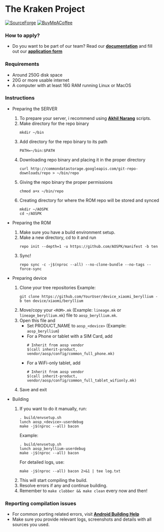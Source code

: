 The Kraken Project
===========

<a href="https://aospk.org"><img alt="SourceForge" src="https://img.shields.io/sourceforge/dm/aospk?label=KRAKEN%20DOWNLOADS&style=for-the-badge"></a>
<a href="https://www.buymeacoffee.com/mamutal91"><img alt="BuyMeACoffee" src="https://img.shields.io/badge/Buy%20Me%20a%20Coffee-ffdd00?style=for-the-badge&logo=buy-me-a-coffee&logoColor=black" /></a>

### How to apply?
- Do you want to be part of our team? Read our [**documentation**](https://github.com/AOSPK/official_devices/blob/master/README.md) and fill out our [**application form**](https://github.com/AOSPK/official_devices/issues/new/choose)

### Requirements
- Around 250G disk space
- 20G or more usable internet
- A computer with at least 16G RAM running Linux or MacOS

### Instructions
- Preparing the SERVER
    1. To prepare your server, i recommend using [**Akhil Narang**](https://github.com/akhilnarang/scripts) scripts.
    2. Make directory for the repo binary
        ```
        mkdir ~/bin
        ```
    3. Add directory for the repo binary to its path
        ```
        PATH=~/bin:$PATH
        ```
    4. Downloading repo binary and placing it in the proper directory
        ```
        curl http://commondatastorage.googleapis.com/git-repo-downloads/repo > ~/bin/repo
        ```
    5. Giving the repo binary the proper permissions
        ```
        chmod a+x ~/bin/repo
        ```
    6. Creating directory for where the ROM repo will be stored and synced
        ```
        mkdir ~/AOSPK
        cd ~/AOSPK
        ```

- Preparing the ROM
    1. Make sure you have a build environment setup.
    2. Make a new directory, cd to it and run
        ```
        repo init --depth=1 -u https://github.com/AOSPK/manifest -b ten
        ```
    3. Sync!
        ```
        repo sync -c -j$(nproc --all) --no-clone-bundle --no-tags --force-sync
        ```

- Preparing device
    1. Clone your tree repositories
        Example:
          ```
          git clone https://github.com/YourUser/device_xiaomi_beryllium -b ten device/xiaomi/beryllium
          ```
    2. Move/copy your `<ROM>.mk` (Example: `lineage.mk` or `lineage_beryllium.mk`) file to `aosp_beryllium.mk`.
    3. Open this file and
        - Set PRODUCT_NAME to `aosp_<device>` (Example: `aosp_beryllium`)
        - For a Phone or tablet with a SIM Card, add
            ```
            # Inherit from aosp vendor
            $(call inherit-product, vendor/aosp/config/common_full_phone.mk)
            ```
        - For a WiFi-only tablet, add
            ```
            # Inherit from aosp vendor
            $(call inherit-product, vendor/aosp/config/common_full_tablet_wifionly.mk)
            ```
    4. Save and exit

- Building
    1. If you want to do it manually, run:
        ```
        . build/envsetup.sh
        lunch aosp_<device>-userdebug
        make -j$(nproc --all) bacon
        ```
        Example:
        ```
        . build/envsetup.sh
        lunch aosp_beryllium-userdebug
        make -j$(nproc --all) bacon
        ```
        For detailed logs, use:
        ```
        make -j$(nproc --all) bacon 2>&1 | tee log.txt
        ```
    2. This will start compiling the build.
    3. Resolve errors if any and continue building.
    4. Remember to `make clobber && make clean` every now and then!

### Reporting compilation issues
- For common porting related errors, visit [**Android Building Help**](https://t.me/AndroidBuildersHelp)
- Make sure you provide relevant logs, screenshots and details with all sources you used.
